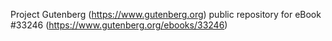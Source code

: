 Project Gutenberg (https://www.gutenberg.org) public repository for eBook #33246 (https://www.gutenberg.org/ebooks/33246)
